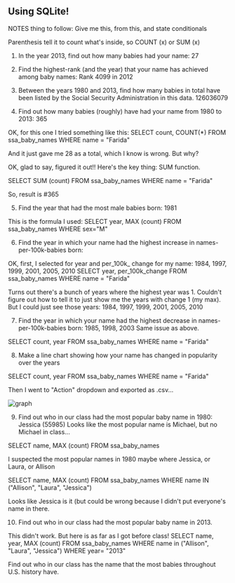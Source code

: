 ## Using SQLite!

NOTES thing to follow: Give me this, from this, and state conditionals

Parenthesis tell it to count what's inside, so COUNT (x) or SUM (x)


1) In the year 2013, find out how many babies had your name: 27 

2) Find the highest-rank (and the year) that your name has achieved among baby names: Rank 4099 in 2012

3) Between the years 1980 and 2013, find how many babies in total have been listed by the Social Security Administration in this data. 
126036079


4) Find out how many babies (roughly) have had your name from 1980 to 2013: 365

OK, for this one I tried something like this:
SELECT count, COUNT(*)
FROM ssa_baby_names WHERE name = "Farida" 

And it just gave me 28 as a total, which I know is wrong. But why?

OK, glad to say, figured it out!! Here's the key thing: SUM function.

SELECT SUM (count)
FROM ssa_baby_names WHERE name = "Farida" 

So, result is #365

5) Find the year that had the most male babies born: 1981 

This is the formula I used:
SELECT year, 
MAX (count) FROM ssa_baby_names WHERE sex="M"


6) Find the year in which your name had the highest increase in names-per-100k-babies born:

OK, first, I selected for year and per_100k_ change for my name: 1984, 1997, 1999, 2001, 2005, 2010
SELECT year, per_100k_change
FROM ssa_baby_names WHERE name = "Farida" 

Turns out there's a bunch of years where the highest year was 1. Couldn't figure out how to tell it to just show me the years with change 1 (my max). But I could just see those years: 1984, 1997, 1999, 2001, 2005, 2010


7) Find the year in which your name had the highest decrease in names-per-100k-babies born: 1985, 1998, 2003
Same issue as above.

SELECT count, year
FROM ssa_baby_names WHERE name = "Farida" 

8) Make a line chart showing how your name has changed in popularity over the years

SELECT count, year
FROM ssa_baby_names WHERE name = "Farida" 

Then I went to "Action" dropdown and exported as .csv...

![graph](http://i.imgur.com/JmMCzYy.png)



9) Find out who in our class had the most popular baby name in 1980: Jessica (55985)
Looks like the most popular name is Michael, but no Michael in class...

SELECT name, MAX (count)
FROM ssa_baby_names 

I suspected the most popular names in 1980 maybe where Jessica, or Laura, or Allison

SELECT name, MAX (count) 
FROM ssa_baby_names WHERE name IN ("Allison", "Laura", "Jessica")

Looks like Jessica is it (but could be wrong because I didn't put everyone's name in there.

10) Find out who in our class had the most popular baby name in 2013.

This didn't work. But here is as far as I got before class!
SELECT name, year, MAX (count) 
FROM ssa_baby_names WHERE name in ("Allison", "Laura", "Jessica") WHERE year= "2013"

Find out who in our class has the name that the most babies throughout U.S. history have.
